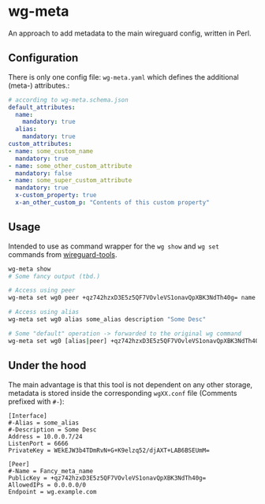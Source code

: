 # wg-meta
An approach to add metadata to the main wireguard config, written in Perl.

## Configuration
There is only one config file: `wg-meta.yaml` which defines the additional (meta-) attributes.:
```yaml
# according to wg-meta.schema.json
default_attributes:
  name:
    mandatory: true
  alias:
    mandatory: true
custom_attributes:
- name: some_custom_name
  mandatory: true
- name: some_other_custom_attribute
  mandatory: false
- name: some_super_custom_attribute
  mandatory: true
  x-custom_property: true
  x-an_other_custom_p: "Contents of this custom property" 
```
## Usage
Intended to use as command wrapper for the `wg show` and `wg set` commands from [wireguard-tools](https://manpages.debian.org/unstable/wireguard-tools/wg.8.en.html).
```bash
wg-meta show
# Some fancy output (tbd.)

# Access using peer
wg-meta set wg0 peer +qz742hzxD3E5z5QF7VOvleVS1onavQpXBK3NdTh40g= name Fancy_meta_name

# Access using alias
wg-meta set wg0 alias some_alias description "Some Desc"

# Some "default" operation -> forwarded to the original wg command
wg-meta set wg0 [alias|peer] +qz742hzxD3E5z5QF7VOvleVS1onavQpXBK3NdTh40g= allowed-ips 0.0.0.0/0
```
## Under the hood
The main advantage is that this tool is not dependent on any other storage, metadata is stored inside the corresponding
`wgXX.conf` file (Comments prefixed with `#-`):
```text
[Interface]
#-Alias = some_alias
#-Description = Some Desc
Address = 10.0.0.7/24
ListenPort = 6666
PrivateKey = WEkEJW3b4TDmRvN+G+K9elzq52/djAXT+LAB6BSEUmM=

[Peer]
#-Name = Fancy_meta_name
PublicKey = +qz742hzxD3E5z5QF7VOvleVS1onavQpXBK3NdTh40g=
AllowedIPs = 0.0.0.0/0
Endpoint = wg.example.com
```

